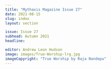 ```yaml
---
title: "Mythaxis Magazine Issue 27"
date: 2021-08-15
slug: index
layout: section

issue: Issue 27
subhead: Autumn 2021
headline: 

editor: Andrew Leon Hudson
image: images/True-Worship-lrg.jpg
imageCopyright: "True Worship by Raja Nandepu"
---
```


